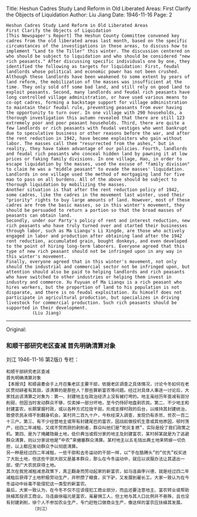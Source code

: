 Title: Heshun Cadres Study Land Reform in Old Liberated Areas: First Clarify the Objects of Liquidation
Author: Liu Jiang
Date: 1946-11-16
Page: 2

    Heshun Cadres Study Land Reform in Old Liberated Areas
    First Clarify the Objects of Liquidation
    [This Newspaper's Report] The Heshun County Committee convened key cadres from the old liberated areas last month, based on the specific circumstances of the investigations in these areas, to discuss how to implement "Land to the Tiller" this winter. The discussion centered on who should be subject to liquidation and who should be considered "new rich peasants." After discussing specific individuals one by one, they identified the following as targets for liquidation: First, feudal landlords whose political and economic power has not been crushed. Although these landlords have been weakened to some extent by years of land reform, the mobilization of the masses was insufficient at the time. They only sold off some bad land, and still rely on good land to exploit peasants. Second, many landlords and feudal rich peasants have long controlled village administration, or have used various means to co-opt cadres, forming a backstage support for village administration to maintain their feudal rule, preventing peasants from ever having the opportunity to turn over. In one village with 290 households, a thorough investigation this autumn revealed that there are still 123 extremely poor and poor peasant households. Third, there are quite a few landlords or rich peasants with feudal vestiges who went bankrupt due to speculative business or other reasons before the war, and after the rent reduction in 1942, have become exploiters who gain without labor. The masses call them "resurrected from the ashes," but in reality, they have taken advantage of our policies. Fourth, landlords and feudal rich peasants who conceal hidden land by pawning it at low prices or faking family divisions. In one village, Hao, in order to escape liquidation by the masses, used the excuse of "family division" to claim he was a "middle peasant" to evade the masses' liquidation. Landlords in one village used the method of mortgaging land for five mao to pass on all burdens. All of the above should be subject to thorough liquidation by mobilizing the masses.
    Another situation is that after the rent reduction policy of 1942, some cadres, like the cadres in the movement last winter, used their "priority" rights to buy large amounts of land. However, most of these cadres are from the basic masses, so in this winter's movement, they should be persuaded to return a portion so that the broad masses of peasants can obtain land.
    Secondly, under our Party's policy of rent and interest reduction, new rich peasants who have truly turned over and started their businesses through labor, such as Ma Lianqu's Li Xingde, are those who actively engaged in labor and production after obtaining land after the 1942 rent reduction, accumulated grain, bought donkeys, and even developed to the point of hiring long-term laborers. Everyone agreed that this type of new rich peasant should not be infringed upon in any way in this winter's movement.
    Finally, everyone agreed that in this winter's movement, not only should the industrial and commercial sector not be infringed upon, but attention should also be paid to helping landlords and rich peasants who have switched to other industries or helping them invest in industry and commerce. Xu Fuyuan of Ma Lianqu is a rich peasant who hires workers, but the proportion of land to his population is not disparate, and there is no feudal exploitation. Xu himself does not participate in agricultural production, but specializes in driving livestock for commercial production. Such rich peasants should be supported in their development.
              (Liu Jiang)



<hr /> 

Original: 


### 和顺干部研究老区查减  首先明确清算对象
刘江
1946-11-16
第2版()
专栏：

    和顺干部研究老区查减
    首先明确清算对象
    【本报讯】和顺县委会于上月召集老区主要干部，依据老区调查之具体情况，讨论今冬如何在老区贯彻耕者有其田，该清算的是那些人？那些算新富农等问题。经过对具体人事逐一讨论后，大家找出该清算之对象为：第一、封建地主在政治经济上没有被打垮的。地主虽经历年查减有部分削弱，但因当时发动群众不够，仅卖掉一部分坏地，至今仍恃好地盘剥农民。第二、不少地主和封建富农，长期掌握村政，或以各种方式拉拢干部，形成支撑村政的后台，以维持其封建统治，致使农民永得不到翻身机会。某村共二百九十户，今秋经深入调查，发现仍有赤贫、贫农一百二十三户。第三、有不少经营地主或带有封建尾巴的富农，因战前做投机生意或其他原因，顿时荡产，经四二年减租，又成不劳而获的剥削者，群众叫他们是“死灰复燃”，实际是投了我们政策之机。第四、是为了掩藏隐蔽土地，低价典当或假分家的地主及封建富农，某村郝某就是为了逃避群众清算，则以分家说他是“中农”来搪塞群众清算。某村地主以五毛钱出典土地来转嫁一切负担，以上都应发动群众予以彻底清算。
    另一种是经过四二年减租，一些干部和去冬运动的干部一样，以“手在胳膊头”的“优先”权买进了大批土地，但这些干部大部又是基本群众，那么在今冬运动中，就应以说服办法让其退出一部，使广大农民获得土地。
    其次在我党减租减息政策下，真正翻身而劳动起家的新富农，如马连曲李兴德，就是经过四二年减租后获得了土地积极劳动生产，并积攒了粮食，买下驴，又发展到雇长工。大家一致认为在今冬运动中丝毫不能侵犯这一类型的新富农。
    最后，大家一致认为，在今冬不仅不应该侵犯工商业部分，而且还要注意地主、富农转业或帮助扶植其投资工商业。马连曲徐福元是富农，虽雇佣工人，但土地与其人口比例并不悬殊，且也没有封建剥削，徐个人不参加农业生产，专门赶牲口做商业生产，像这样的富农应扶植其发展。
              （刘江）
